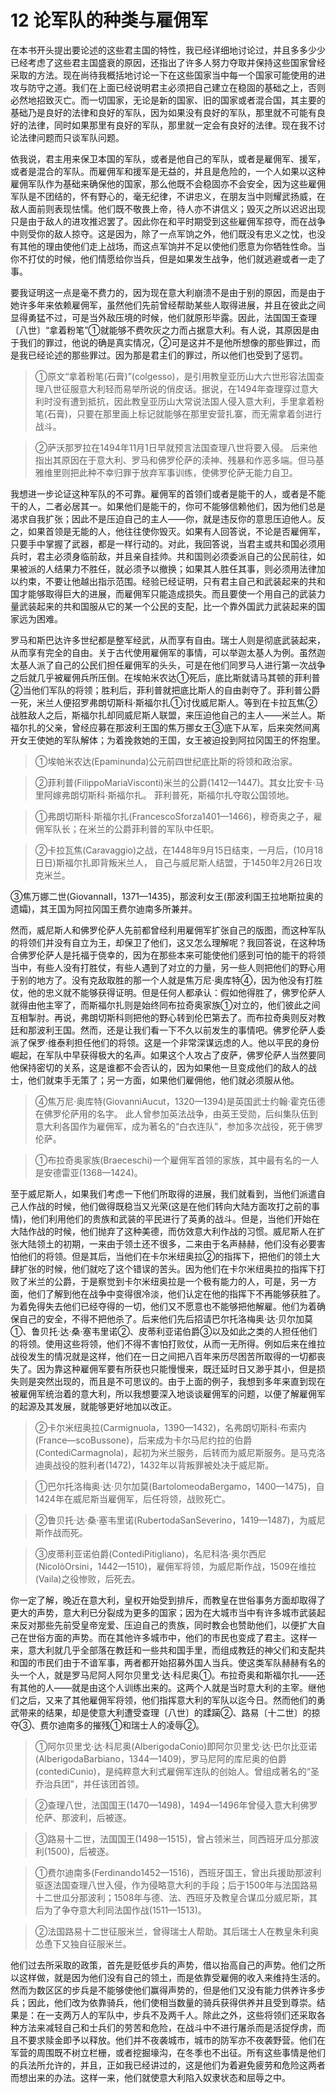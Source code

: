 # 12 论军队的种类与雇佣军

在本书开头提出要论述的这些君主国的特性，我已经详细地讨论过，并且多多少少已经考虑了这些君主国盛衰的原因，还指出了许多人努力夺取并保持这些国家曾经采取的方法。现在尚待我概括地讨论一下在这些国家当中每一个国家可能使用的进攻与防守之道。我们在上面已经说明君主必须把自己建立在稳固的基础之上，否则必然地招致灭亡。而一切国家，无论是新的国家、旧的国家或者混合国，其主要的基础乃是良好的法律和良好的军队，因为如果没有良好的军队，那里就不可能有良好的法律，同时如果那里有良好的军队，那里就一定会有良好的法律。现在我不讨论法律问题而只谈军队问题。

依我说，君主用来保卫本国的军队，或者是他自己的军队，或者是雇佣军、援军，或者是混合的军队。而雇佣军和援军是无益的，并且是危险的，一个人如果以这种雇佣军队作为基础来确保他的国家，那么他既不会稳固亦不会安全，因为这些雇佣军队是不团结的，怀有野心的，毫无纪律，不讲忠义，在朋友当中则耀武扬威，在敌人面前则表现怯懦。他们既不敬畏上帝，待人亦不讲信义；毁灭之所以迟迟出现只是由于敌人的进攻推迟罢了。因此你在和平时期受到这些雇佣军掠夺，而在战争中则受你的敌人掠夺。这是因为，除了一点军饷之外，他们既没有忠义之忱，也没有其他的理由使他们走上战场，而这点军饷并不足以使他们愿意为你牺牲性命。当你不打仗的时候，他们情愿给你当兵，但是如果发生战争，他们就逃避或者一走了事。

要我证明这一点是毫不费力的，因为现在意大利崩溃不是由于别的原因，而是由于她许多年来依赖雇佣军，虽然他们先前曾经帮助某些人取得进展，并且在彼此之间显得勇猛不过，可是当外敌压境的时候，他们就原形毕露。因此，法国国王查理〔八世〕“拿着粉笔”①就能够不费吹灰之力而占据意大利。有人说，其原因是由于我们的罪过，他说的确是真实情况，②可是这并不是他所想像的那些罪过，而是我已经论述的那些罪过。因为那是君主们的罪过，所以他们也受到了惩罚。

>①原文“拿着粉笔(石膏)”(colgesso)，是引用教皇亚历山大六世形容法国查理八世征服意大利轻而易举所说的俏皮话。据说，在1494年查理穿过意大利时没有遭到抵抗，因此教皇亚历山大常说法国人侵入意大利，手里拿着粉笔(石膏)，只要在那里画上标记就能够在那里安营扎寨，而无需拿着剑进行战斗。

>②萨沃那罗拉在1494年11月1日早就预言法国查理八世将要入侵。
后来他指出其原因在于意大利、罗马和佛罗伦萨的渎神、残暴和作恶多端。但马基雅维里则把此种不幸归罪于放弃军事训练，使佛罗伦萨无能力自卫。

我想进一步论证这种军队的不可靠。雇佣军的首领们或者是能干的人，或者是不能干的人，二者必居其一。如果他们是能干的，你可不能够信赖他们，因为他们总是渴求自我扩张；因此不是压迫自己的主人——你，就是违反你的意思压迫他人。反之，如果首领是无能的人，他往往使你毁灭。如果有人回答说，不论是否雇佣军，只要手中掌握了武器，都是一样行动的。对此，我回答说，当君主或共和国必须用兵时，君主必须身临前敌，并且亲自挂帅。共和国则必须委派自己的公民前往，如果被派的人结果力不胜任，就必须予以撤换；如果其人胜任其事，则必须用法律加以约束，不要让他越出指示范围。经验已经证明，只有君主自己和武装起来的共和国才能够取得巨大的进展，而雇佣军只能造成损失。而且要使一个用自己的武装力量武装起来的共和国服从它的某一个公民的支配，比一个靠外国武力武装起来的国家远为困难。

罗马和斯巴达许多世纪都是整军经武，从而享有自由。瑞士人则是彻底武装起来，从而享有完全的自由。关于古代使用雇佣军的事情，可以举迦太基人为例。虽然迦太基人派了自己的公民们担任雇佣军的头头，可是在他们同罗马人进行第一次战争之后就几乎被雇佣兵所压倒。在埃帕米农达①死后，底比斯就请马其顿的菲利普②当他们军队的将领；胜利后，菲利普就把底比斯人的自由剥夺了。菲利普公爵一死，米兰人便招罗弗朗切斯科·斯福尔扎①讨伐威尼斯人。等到在卡拉瓦焦②战胜敌人之后，斯福尔扎却同威尼斯人联盟，来压迫他自己的主人——米兰人。斯福尔扎的父亲，曾经应募在那波利王国的焦万挪女王③底下从军，后来突然间离开女王使她的军队解体；为着挽救她的王国，女王被迫投到阿拉冈国王的怀抱里。

>①埃帕米农达(Epaminunda)公元前四世纪底比斯的将领和政治家。

>②菲利普(FilippoMariaVisconti)米兰的公爵(1412—1447)。其女比安卡·马里阿嫁弗朗切斯科·斯福尔扎。
菲利普死，斯福尔扎夺取公国领地。

>①弗朗切斯科·斯福尔扎(FrancescoSforza1401—1466)，穆奇奥之子，雇佣军队长；在米兰的公爵菲利普的军队中任职。

>②卡拉瓦焦(Caravaggio)之战，在1448年9月15日结束，一月后，(10月18日日)斯福尔扎即背叛米兰人，
自己与威尼斯人结盟，于1450年2月26日攻克米兰。

③焦万娜二世(GiovannaⅡ，1371—1435)，那波利女王(那波利国王拉地斯拉奥的遗孀)，其王国为阿拉冈国王费尔迪南多所兼并。

然而，威尼斯人和佛罗伦萨人先前都曾经利用雇佣军扩张自己的版图，而这种军队的将领们并没有自立为王，却保卫了他们，这又怎么理解呢？我回答说，在这种场合佛罗伦萨人是托福于侥幸的，因为在那些本来可能使他们感到可怕的能干的将领当中，有些人没有打胜仗，有些人遇到了对立的力量，另一些人则把他们的野心用于别的地方了。没有克敌取胜的那一个人就是焦万尼·奥库特④，因为他没有打胜仗，他的忠义就不能够获得证明。但是任何人都承认：假如他得胜了，佛罗伦萨人就得由他主宰了，而斯福尔扎则是始终同布拉奇奥家族①对立的，他们彼此之间互相掣肘。再说，弗朗切斯科则把他的野心转到伦巴第去了。而布拉奇奥则反对教廷和那波利王国。然而，还是让我们看一下不久以前发生的事情吧。佛罗伦萨人委派了保罗·维泰利担任他们的将领。这是一个非常深谋远虑的人。他以平民的身份崛起，在军队中早获得极大的名声。如果这个人攻占了皮萨，佛罗伦萨人当然要同他保持密切的关系，这是谁都不会否认的，因为如果他一旦变成他们的敌人的战士，他们就束手无策了；另一方面，如果他们雇佣他，他们就必须服从他。

>④焦万尼·奥库特(GiovanniAucut，1320—1394)是英国武士约翰·霍克伍德在佛罗伦萨用的名字。
此人曾参加英法战争，由英王受勋，后纠集队伍到意大利各国作为雇佣军，成为著名的“白衣连队”，参加多次战役，死于佛罗伦萨。

>①布拉奇奥家族(Braeceschi)一个雇佣军首领的家族，其中最有名的一人是安德雷亚(1368—1424)。

至于威尼斯人，如果我们考虑一下他们所取得的进展，我们就看到，当他们派遣自己人作战的时候，他们做得既稳当又光荣(这是在他们转向大陆方面攻打之前的事情)，他们利用他们的贵族和武装的平民进行了英勇的战斗。但是，当他们开始在大陆作战的时候，他们抛弃了这种美德，而仿效意大利作战的习惯。威尼斯人在扩张大陆领土的初期，一来由于领土还不很多，二来由于名声赫赫，他们没有必要害怕他们的将领。但是其后，当他们在卡尔米纽奥拉②的指挥下，把他们的领土大肆扩张的时候，他们就吃了这个错误的苦头。因为他们在卡尔米纽奥拉的指挥下打败了米兰的公爵，于是察觉到卡尔米纽奥拉是一个极有能力的人，可是，另一方面，他们了解到他在战争中变得很冷淡，他们认定在他的指挥下不再能够获胜了。为着免得失去他们已经夺得的一切，他们又不愿意也不能够把他解雇。他们为着确保自己的安全，不得不把他杀了。后来他们先后招请巴尔托洛梅奥·达·贝尔加莫①、鲁贝托·达·桑·塞韦里诺②、皮蒂利亚诺伯爵③以及如此之类的人担任他们的将领。使用这些将领，他们不得不害怕打败仗，从而一无所得。例如后来在维拉战役发生的情况就是这样，他们在一日之间把八百年来历尽困苦所取得的一切都丧失了。因为靠这种雇佣军要有所获也只能慢慢来，既迁延时日又渺乎其小，但是损失则是突然出现的，而且是不可思议的。由于上面的例子，我想到多年来直到现在被雇佣军统治着的意大利，所以我想要深入地谈谈雇佣军的问题，以便了解雇佣军的起源及其发展，就能够更好地加以改正。

>②卡尔米纽奥拉(Carmignuola，1390—1432)，名弗朗切斯科·布索内(France—scoBussone)，后来成为卡尔马尼约拉的伯爵(ContediCarmagnola)，起初为米兰服务，后转而为威尼斯服务。是马克洛迪奥战役的胜利者(1472)，1432年以背叛罪被处决于威尼斯。

>①巴尔托洛梅奥·达·贝尔加莫(BartolomeodaBergamo，1400—1475)，自1424年在威尼斯当雇佣军，后任将领，战败死亡。

>②鲁贝托·达·桑·塞韦里诺(RubertodaSanSeverino，1419—1487)，为威尼斯作战而死。

>③皮蒂利亚诺伯爵(ContediPitigliano)，名尼科洛·奥尔西尼(NicolòOrsini，1442—1510)，雇佣军将领，为威尼斯作战，1509在维拉(Vaila)之役惨败，后死去。

你一定了解，晚近在意大利，皇权开始受到排斥，而教皇在世俗事务方面却取得了更大的声势，意大利已分裂成为更多的国家；因为在大城市当中有许多城市武装起来反对那些先前受皇帝宠爱、压迫自己的贵族，同时教会也赞助他们，以便扩大自己在世俗方面的声势。而在其他许多城市中，他们的市民也变成了君主。这样一来，意大利就几乎全部落在教廷和一些共和国手里，而组成教廷的神父们和支配共和国的市民们由于不谙军事，两者都开始招募外国人当兵。使这类军队赫赫有名的头一个人，就是罗马尼阿人阿尔贝里戈·达·科尼奥①。布拉奇奥和斯福尔扎——还有其他的人——就是由这个人训练出来的。这两个人就是当时意大利的主宰。继他们之后，又来了其他雇佣军将领，他们指挥意大利的军队以迄今日。然而他们的勇武带来的结果，却是使意大利遭受查理〔八世〕的蹂躏②、路易〔十二世〕的掠夺③、费尔迪南多的摧残①和瑞士人的凌辱②。

>①阿尔贝里戈·达·科尼奥(AlberigodaConio)即阿尔贝里戈·达·巴尔比亚诺(AlberigodaBarbiano，1344—1409)，罗马尼阿的库尼奥的伯爵(contediCunio)，是纯粹意大利式雇佣军连队的创始人。曾组成著名的“圣乔治兵团”，并任该团首领。

>②查理八世，法国国王(1470—1498)，1494—1496年曾侵入意大利佛罗伦萨、那波利，后被逐。

>③路易十二世，法国国王(1498—1515)，曾占领米兰，同西班牙瓜分那波利(1500)，后被逐。

>①费尔迪南多(Ferdinando1452—1516)，西班牙国王，曾出兵援助那波利驱逐法国查理八世入侵，作为侵略意大利的手段；后于1500年与法国路易十二世瓜分那波利；1508年与德、法、西班牙及教皇合谋瓜分威尼斯，其后为了争夺意大利同法国作战(1511—1513)。

>②法国路易十二世征服米兰，曾得瑞士人帮助。其后瑞士人在教皇朱利奥怂恿下又独自征服米兰。

他们过去所采取的政策，首先是贬低步兵的声势，借以抬高自己的声势。他们之所以这样做，就是因为他们没有自己的领土，而是依靠受雇佣的收入来维持生活的。然而为数区区的步兵是不能够使他们赢得声势的，但是他们又没有能力供养许多步兵；因此，他们改为依靠骑兵，他们使相当数量的骑兵获得供养并且受到尊崇。结果是：在一支两万人的军队中，步兵不及两千人。除此之外，这些将领们还采取各种方法来减轻自己和士兵们的劳苦和危险，在战斗中不进行屠杀而是活捉俘虏，而且不要求赎金即予以释放。他们并不夜袭城市，城市的防军亦不夜袭野营。他们在军营的周围既不树立栏栅，或者挖掘壕沟，在冬季也不出征。所有这些事情是他们的兵法所允许的，并且，正如我已经讲过的，这是他们为着避免疲劳和危险这两者而想出来的办法。这样一来，他们就使意大利陷入奴隶状态和屈辱之中。
